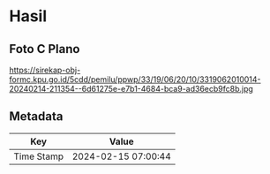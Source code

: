 # Hasil

## Foto C Plano

https://sirekap-obj-formc.kpu.go.id/5cdd/pemilu/ppwp/33/19/06/20/10/3319062010014-20240214-211354--6d61275e-e7b1-4684-bca9-ad36ecb9fc8b.jpg


## Metadata

| Key        | Value               |
| ---------- | ------------------- |
| Time Stamp | 2024-02-15 07:00:44 |



